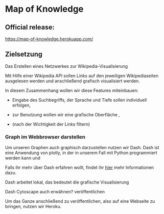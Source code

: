 # Map of Knowledge

## Official release:
https://map-of-knowledge.herokuapp.com/

## Zielsetzung
Das Erstellen eines Netzwerkes zur Wikipedia-Visualisierung

Mit Hilfe einer Wikipedia API sollen Links auf den jeweiligen Wikipediaseiten ausgelesen werden und anschließend grafisch visualisiert werden.

In diesem Zusammenhang wollen wir diese Features miteinbauen:

* Eingabe des Suchbegriffs, der Sprache und Tiefe sollen individuell erfolgen,

* zur Benutzung wollen wir eine grafische Oberfläche ,

* (nach der Wichtigkeit der Links filtern)

### Graph im Webbrowser darstellen

Um unseren Graphen auch graphisch darzustellen nutzen wir Dash. Dash ist eine Anwendung von plotly, in der in unserem Fall mit Python programmiert werden kann und

Falls ihr mehr über Dash erfahren wollt, findet ihr [hier](https://dash.plotly.com/) mehr Informationen dazu.

Dash arbeitet lokal, das bedeutet die grafische Visualisierung

Dash Cytoscape auch erwähnen?
veröffentlichen

Um das Ganze anschließend zu veröffentlichen, also auf eine Webseite zu bringen, nutzen wir Heroku. 
